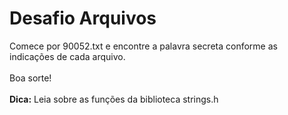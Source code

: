 # Desafio Arquivos
Comece por 90052.txt e encontre a palavra secreta conforme as indicações de cada arquivo.</br></br>
Boa sorte!</br></br>
<b>Dica:</b> Leia sobre as funções da biblioteca strings.h
